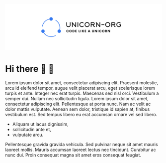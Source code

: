 ![awesome logo](https://github.com/unicorn-org/.github/blob/master/profile/logo.png)

# Hi there 👋 🦄

Lorem ipsum dolor sit amet, consectetur adipiscing elit. Praesent molestie, arcu id eleifend tempor, augue velit placerat arcu, eget scelerisque lorem turpis et ante. Integer nec erat turpis. Maecenas sed nisl orci. Vestibulum a semper dui. Nullam nec sollicitudin ligula. Lorem ipsum dolor sit amet, consectetur adipiscing elit. Pellentesque at porta nunc. Nam ac velit ac dolor mattis vulputate. Aenean sem dolor, tristique id sapien at, finibus vestibulum est. Sed tempus libero eu erat accumsan ornare vel sed libero. 

* Aliquam ut lacus dignissim, 
* sollicitudin ante et, 
* vulputate arcu. 

Pellentesque gravida gravida vehicula. Sed pulvinar neque sit amet mauris laoreet mollis. Mauris accumsan laoreet lectus nec tincidunt. Curabitur ac nunc dui. Proin consequat magna sit amet eros consequat feugiat.

<!--
**Here are some ideas to get you started:**

🙋‍♀️ A short introduction - what is your organization all about?
🌈 Contribution guidelines - how can the community get involved?
👩‍💻 Useful resources - where can the community find your docs? Is there anything else the community should know?
🍿 Fun facts - what does your team eat for breakfast?
🧙 Remember, you can do mighty things with the power of [Markdown](https://docs.github.com/github/writing-on-github/getting-started-with-writing-and-formatting-on-github/basic-writing-and-formatting-syntax)
-->
